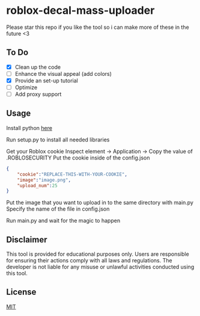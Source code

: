 # roblox-decal-mass-uploader
Please star this repo if you like the tool so i can make more of these in the future <3

## To Do
- [x] Clean up the code
- [ ] Enhance the visual appeal (add colors)
- [x] Provide an set-up tutorial
- [ ] Optimize
- [ ] Add proxy support

## Usage
Install python [here](https://www.python.org/downloads/)

Run setup.py to install all needed libraries

Get your Roblox cookie
Inspect element -> Application -> Copy the value of .ROBLOSECURITY
Put the cookie inside of the config.json
```json
{
    "cookie":"REPLACE-THIS-WITH-YOUR-COOKIE",
    "image":"image.png",
    "upload_num":25
}
```

Put the image that you want to upload in to the same directory with main.py
Specify the name of the file in config.json

Run main.py and wait for the magic to happen

## Disclaimer
This tool is provided for educational purposes only. Users are responsible for ensuring their actions comply with all laws and regulations. The developer is not liable for any misuse or unlawful activities conducted using this tool.

## License
[MIT](https://choosealicense.com/licenses/mit/)
